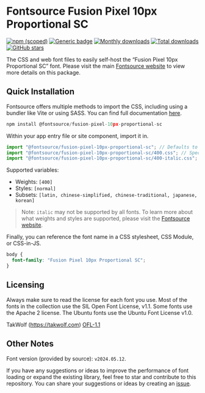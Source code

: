 # Fontsource Fusion Pixel 10px Proportional SC

[![npm (scoped)](https://img.shields.io/npm/v/@fontsource/fusion-pixel-10px-proportional-sc?color=brightgreen)](https://www.npmjs.com/package/@fontsource/fusion-pixel-10px-proportional-sc) [![Generic badge](https://img.shields.io/badge/fontsource-passing-brightgreen)](https://github.com/fontsource/fontsource) [![Monthly downloads](https://badgen.net/npm/dm/@fontsource/fusion-pixel-10px-proportional-sc)](https://github.com/fontsource/fontsource) [![Total downloads](https://badgen.net/npm/dt/@fontsource/fusion-pixel-10px-proportional-sc)](https://github.com/fontsource/fontsource) [![GitHub stars](https://img.shields.io/github/stars/fontsource/fontsource.svg?style=social&label=Star)](https://github.com/fontsource/fontsource/stargazers)

The CSS and web font files to easily self-host the “Fusion Pixel 10px Proportional SC” font. Please visit the main [Fontsource website](https://fontsource.org/fonts/fusion-pixel-10px-proportional-sc) to view more details on this package.

## Quick Installation

Fontsource offers multiple methods to import the CSS, including using a bundler like Vite or using SASS. You can find full documentation [here](https://fontsource.org/docs/getting-started/introduction).

```javascript
npm install @fontsource/fusion-pixel-10px-proportional-sc
```

Within your app entry file or site component, import it in.

```javascript
import "@fontsource/fusion-pixel-10px-proportional-sc"; // Defaults to weight 400
import "@fontsource/fusion-pixel-10px-proportional-sc/400.css"; // Specify weight
import "@fontsource/fusion-pixel-10px-proportional-sc/400-italic.css"; // Specify weight and style
```

Supported variables:
- Weights: `[400]`
- Styles: `[normal]`
- Subsets: `[latin, chinese-simplified, chinese-traditional, japanese, korean]`

> Note: `italic` may not be supported by all fonts. To learn more about what weights and styles are supported, please visit the [Fontsource website](https://fontsource.org/fonts/fusion-pixel-10px-proportional-sc).

Finally, you can reference the font name in a CSS stylesheet, CSS Module, or CSS-in-JS.

```css
body {
  font-family: "Fusion Pixel 10px Proportional SC";
}
```

## Licensing
Always make sure to read the license for each font you use. Most of the fonts in the collection use the SIL Open Font License, v1.1. Some fonts use the Apache 2 license. The Ubuntu fonts use the Ubuntu Font License v1.0.

TakWolf (https://takwolf.com)
[OFL-1.1](https://raw.githubusercontent.com/TakWolf/fusion-pixel-font/master/LICENSE-OFL)

## Other Notes
Font version (provided by source): `v2024.05.12`.

If you have any suggestions or ideas to improve the performance of font loading or expand the existing library, feel free to star and contribute to this repository. You can share your suggestions or ideas by creating an [issue](https://github.com/fontsource/fontsource/issues).
